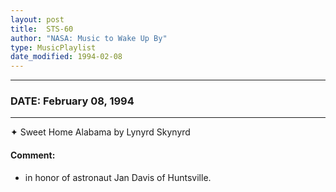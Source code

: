 ```yaml
---
layout: post
title:  STS-60
author: "NASA: Music to Wake Up By"
type: MusicPlaylist
date_modified: 1994-02-08
---
```


----
### DATE: February 08, 1994
----
✦ Sweet Home Alabama by Lynyrd Skynyrd

#### Comment:
* in honor of astronaut Jan Davis of Huntsville.
